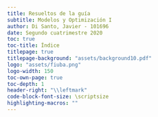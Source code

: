 ```yaml
---
title: Resueltos de la guía
subtitle: Modelos y Optimización I
author: Di Santo, Javier - 101696
date: Segundo cuatrimestre 2020
toc: true
toc-title: Índice
titlepage: true
titlepage-background: "assets/background10.pdf"
logo: "assets/fiuba.png"
logo-width: 150
toc-own-page: true
toc-depth: 1
header-right: "\\leftmark"
code-block-font-size: \scriptsize
highlighting-macros: ""
---
```


